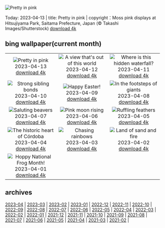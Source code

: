 ![Pretty in pink](https://cn.bing.com/th?id=OHR.PhloxSubulata_EN-US0635247129_UHD.jpg&w=1000)

Today: 2023-04-13 | title: Pretty in pink | copyright：Moss pink displays at Hitsujiyama Park, Saitama Prefecture, Japan (© Takashi Images/Shutterstock) [download 4k](https://cn.bing.com/th?id=OHR.PhloxSubulata_EN-US0635247129_UHD.jpg)

## bing wallpaper(current month)

|  |  |  |
| :----: | :----: | :----: |
| ![Pretty in pink](https://cn.bing.com/th?id=OHR.PhloxSubulata_EN-US0635247129_UHD.jpg&pid=hp&w=384&h=216&rs=1&c=4) <br/>2023-04-13 [download 4k](https://cn.bing.com/th?id=OHR.PhloxSubulata_EN-US0635247129_UHD.jpg)| ![A view that's out of this world](https://cn.bing.com/th?id=OHR.EuropeFromISS_EN-US3248706956_UHD.jpg&pid=hp&w=384&h=216&rs=1&c=4) <br/>2023-04-12 [download 4k](https://cn.bing.com/th?id=OHR.EuropeFromISS_EN-US3248706956_UHD.jpg)| ![Where is this hidden waterfall?](https://cn.bing.com/th?id=OHR.MossyGrottoFalls_EN-US5828454161_UHD.jpg&pid=hp&w=384&h=216&rs=1&c=4) <br/>2023-04-11 [download 4k](https://cn.bing.com/th?id=OHR.MossyGrottoFalls_EN-US5828454161_UHD.jpg)|
| ![Strong sibling bonds](https://cn.bing.com/th?id=OHR.ElephantTwins_EN-US2939253051_UHD.jpg&pid=hp&w=384&h=216&rs=1&c=4) <br/>2023-04-10 [download 4k](https://cn.bing.com/th?id=OHR.ElephantTwins_EN-US2939253051_UHD.jpg)| ![Happy Easter!](https://cn.bing.com/th?id=OHR.LithuanianEggs_EN-US5086451033_UHD.jpg&pid=hp&w=384&h=216&rs=1&c=4) <br/>2023-04-09 [download 4k](https://cn.bing.com/th?id=OHR.LithuanianEggs_EN-US5086451033_UHD.jpg)| ![In the footsteps of giants](https://cn.bing.com/th?id=OHR.NIrelandGiants_EN-US3269727738_UHD.jpg&pid=hp&w=384&h=216&rs=1&c=4) <br/>2023-04-08 [download 4k](https://cn.bing.com/th?id=OHR.NIrelandGiants_EN-US3269727738_UHD.jpg)|
| ![Saluting beavers](https://cn.bing.com/th?id=OHR.KitsAspen_EN-US6734104933_UHD.jpg&pid=hp&w=384&h=216&rs=1&c=4) <br/>2023-04-07 [download 4k](https://cn.bing.com/th?id=OHR.KitsAspen_EN-US6734104933_UHD.jpg)| ![Pink moon rising](https://cn.bing.com/th?id=OHR.ArizonaPinkMoon_EN-US5941531826_UHD.jpg&pid=hp&w=384&h=216&rs=1&c=4) <br/>2023-04-06 [download 4k](https://cn.bing.com/th?id=OHR.ArizonaPinkMoon_EN-US5941531826_UHD.jpg)| ![Ruffling feathers](https://cn.bing.com/th?id=OHR.BlackGrouseLekking_EN-US3235220681_UHD.jpg&pid=hp&w=384&h=216&rs=1&c=4) <br/>2023-04-05 [download 4k](https://cn.bing.com/th?id=OHR.BlackGrouseLekking_EN-US3235220681_UHD.jpg)|
| ![The historic heart of Córdoba](https://cn.bing.com/th?id=OHR.RomanBridge_EN-US4101165681_UHD.jpg&pid=hp&w=384&h=216&rs=1&c=4) <br/>2023-04-04 [download 4k](https://cn.bing.com/th?id=OHR.RomanBridge_EN-US4101165681_UHD.jpg)| ![Chasing rainbows](https://cn.bing.com/th?id=OHR.HonaunauNP_EN-US9995236109_UHD.jpg&pid=hp&w=384&h=216&rs=1&c=4) <br/>2023-04-03 [download 4k](https://cn.bing.com/th?id=OHR.HonaunauNP_EN-US9995236109_UHD.jpg)| ![Land of sand and fire](https://cn.bing.com/th?id=OHR.JavaBromo_EN-US3411031416_UHD.jpg&pid=hp&w=384&h=216&rs=1&c=4) <br/>2023-04-02 [download 4k](https://cn.bing.com/th?id=OHR.JavaBromo_EN-US3411031416_UHD.jpg)|
| ![Hoppy National Frog Month!](https://cn.bing.com/th?id=OHR.FrogMonth_EN-US6861485456_UHD.jpg&pid=hp&w=384&h=216&rs=1&c=4) <br/>2023-04-01 [download 4k](https://cn.bing.com/th?id=OHR.FrogMonth_EN-US6861485456_UHD.jpg)|

## archives

[2023-04](./archives/2023-04.md) | [2023-03](./archives/2023-03.md) | [2023-02](./archives/2023-02.md) | [2023-01](./archives/2023-01.md) | [2022-12](./archives/2022-12.md) | [2022-11](./archives/2022-11.md) | [2022-10](./archives/2022-10.md) | [2022-09](./archives/2022-09.md) |
[2022-08](./archives/2022-08.md) | [2022-07](./archives/2022-07.md) | [2022-06](./archives/2022-06.md) | [2022-05](./archives/2022-05.md) | [2022-04](./archives/2022-04.md) | [2022-03](./archives/2022-03.md) | [2022-02](./archives/2022-02.md) | [2022-01](./archives/2022-01.md) |
[2021-12](./archives/2021-12.md) | [2021-11](./archives/2021-11.md) | [2021-10](./archives/2021-10.md) | [2021-09](./archives/2021-09.md) | [2021-08](./archives/2021-08.md) | [2021-07](./archives/2021-07.md) | [2021-06](./archives/2021-06.md) | [2021-05](./archives/2021-05.md) |
[2021-04](./archives/2021-04.md) | [2021-03](./archives/2021-03.md) | [2021-02](./archives/2021-02.md) |
